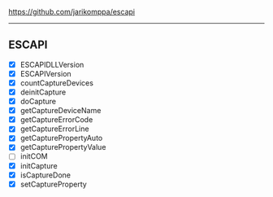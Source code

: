 https://github.com/jarikomppa/escapi
***
## ESCAPI
- [x] ESCAPIDLLVersion
- [x] ESCAPIVersion
- [x] countCaptureDevices
- [x] deinitCapture
- [x] doCapture
- [x] getCaptureDeviceName
- [x] getCaptureErrorCode
- [x] getCaptureErrorLine
- [x] getCapturePropertyAuto
- [x] getCapturePropertyValue
- [ ] initCOM
- [x] initCapture
- [x] isCaptureDone
- [x] setCaptureProperty
